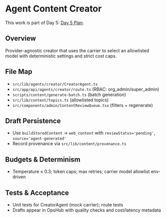 <!--
AI Summary: Automated agent that generates draft content via model carrier, enforces budgets, persists drafts as pending for OpsHub review.
-->

# Agent Content Creator

This work is part of Day 5: [Day 5 Plan](../planning/DAY_5_PLAN.md).

## Overview

Provider-agnostic creator that uses the carrier to select an allowlisted model with deterministic settings and strict cost caps.

## File Map

- `src/lib/agents/creator/CreatorAgent.ts`
- `src/app/api/agents/creator/route.ts` (RBAC: org_admin/super_admin)
- `scripts/content/generate-batch.ts` (batch generation)
- `src/lib/content/topics.ts` (allowlisted topics)
- `src/components/admin/ContentReviewQueue.tsx` (filters + regenerate)

## Draft Persistence

- Use `buildStoredContent` → `web_content` with `reviewStatus='pending'`, `source='agent-generated'`
- Record provenance via `src/lib/content/provenance.ts`

## Budgets & Determinism

- Temperature ≤ 0.3; token caps; max retries; carrier model allowlist env-driven

## Tests & Acceptance

- Unit tests for CreatorAgent (mock carrier); route tests
- Drafts appear in OpsHub with quality checks and cost/latency metadata

